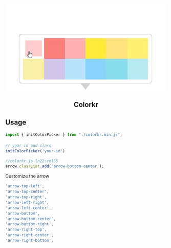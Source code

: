 <p align=center>
    <img src="./finalcolor-removebg-preview.png">
</p>

## <p align=center>Colorkr</p>


<p>

## Usage
```js
import { initColorPicker } from "./colorkr.min.js";

// your id and class 
initColorPicker('your-id')

```



```js
//colorkr.js ln22:col55
arrow.classList.add('arrow-bottom-center');
```
Customize the arrow 
```js
'arrow-top-left',
'arrow-top-center',
'arrow-top-right',
'arrow-left-right',
'arrow-left-center',
'arrow-bottom',
'arrow-bottom-center',
'arrow-bottom-right',
'arrow-right-top',
'arrow-right-center',
'arrow-right-bottom',
```
</p>
